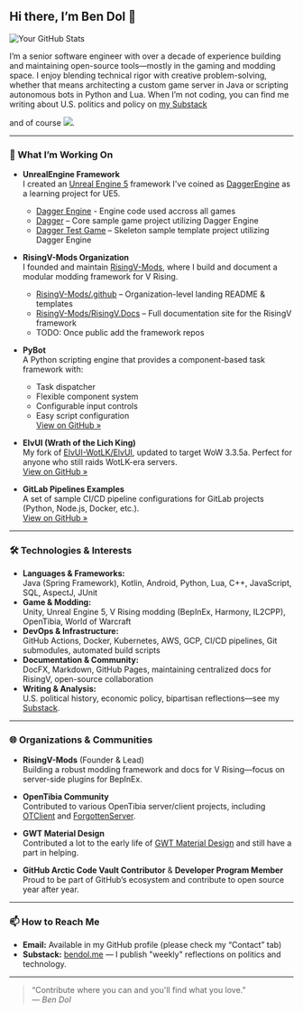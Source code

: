 ## Hi there, I’m Ben Dol 👋

![Your GitHub Stats](https://github-readme-stats.vercel.app/api?username=BenDol&show_icons=true&theme=dark)

I’m a senior software engineer with over a decade of experience building and maintaining open-source tools—mostly in the gaming and modding space. I enjoy blending technical rigor with creative problem-solving, whether that means architecting a custom game server in Java or scripting autonomous bots in Python and Lua. When I’m not coding, you can find me writing about U.S. politics and policy on [my Substack](bendol.me)

and of course ![](https://readme-typing-svg.herokuapp.com/?font=Fira%20Code&pause=250&color=79FF97&width=150&height=9&size=11&vCenter=true&lines=GAMING;MORE+WORKING!).

---

### 🚀 What I’m Working On

- **UnrealEngine Framework**  
  I created an [Unreal Engine 5](https://www.unrealengine.com/en-US/unreal-engine-5) framework I've coined as [DaggerEngine](https://github.com/BenDol/DaggerEngine-UE) as a learning project for UE5.
  - [Dagger Engine](https://github.com/BenDol/DaggerEngine-UE) - Engine code used accross all games
  - [Dagger](https://github.com/BenDol/Dagger-UE) – Core sample game project utilizing Dagger Engine
  - [Dagger Test Game](https://github.com/BenDol/DaggerTestGame-UE) – Skeleton sample template project utilizing Dagger Engine

- **RisingV-Mods Organization**  
  I founded and maintain [RisingV-Mods](https://github.com/RisingV-Mods), where I build and document a modular modding framework for V Rising.  
  - [RisingV-Mods/.github](https://github.com/RisingV-Mods/.github) – Organization-level landing README & templates  
  - [RisingV-Mods/RisingV.Docs](https://github.com/RisingV-Mods/RisingV.Docs) – Full documentation site for the RisingV framework
  - TODO: Once public add the framework repos

- **PyBot**  
  A Python scripting engine that provides a component-based task framework with:  
  - Task dispatcher  
  - Flexible component system  
  - Configurable input controls  
  - Easy script configuration  
  [View on GitHub »](https://github.com/BenDol/pybot)

- **ElvUI (Wrath of the Lich King)**  
  My fork of [ElvUI-WotLK/ElvUI](https://github.com/ElvUI-WotLK/ElvUI), updated to target WoW 3.3.5a. Perfect for anyone who still raids WotLK-era servers.  
  [View on GitHub »](https://github.com/BenDol/ElvUI)

- **GitLab Pipelines Examples**  
  A set of sample CI/CD pipeline configurations for GitLab projects (Python, Node.js, Docker, etc.).  
  [View on GitHub »](https://github.com/BenDol/gitlab-pipelines)

---

### 🛠️ Technologies & Interests

- **Languages & Frameworks:**  
  Java (Spring Framework), Kotlin, Android, Python, Lua, C++, JavaScript, SQL, AspectJ, JUnit
- **Game & Modding:**  
  Unity, Unreal Engine 5, V Rising modding (BepInEx, Harmony, IL2CPP), OpenTibia, World of Warcraft  
- **DevOps & Infrastructure:**  
  GitHub Actions, Docker, Kubernetes, AWS, GCP, CI/CD pipelines, Git submodules, automated build scripts  
- **Documentation & Community:**  
  DocFX, Markdown, GitHub Pages, maintaining centralized docs for RisingV, open-source collaboration  
- **Writing & Analysis:**  
  U.S. political history, economic policy, bipartisan reflections—see my [Substack](https://bendol.substack.com).

---

### 🌐 Organizations & Communities

- **RisingV-Mods** (Founder & Lead)  
  Building a robust modding framework and docs for V Rising—focus on server-side plugins for BepInEx.

- **OpenTibia Community**  
  Contributed to various OpenTibia server/client projects, including [OTClient](https://github.com/edubart/otclient) and [ForgottenServer](https://github.com/otland/forgottenserver).

- **GWT Material Design**  
  Contributed a lot to the early life of [GWT Material Design](https://github.com/GWTMaterialDesign) and still have a part in helping.

- **GitHub Arctic Code Vault Contributor** & **Developer Program Member**  
  Proud to be part of GitHub’s ecosystem and contribute to open source year after year.

---

### 📫 How to Reach Me

- **Email:** Available in my GitHub profile (please check my “Contact” tab)  
- **Substack:** [bendol.me](https://www.bendol.me/) — I publish "weekly" reflections on politics and technology.  

---

> “Contribute where you can and you'll find what you love.”  
> — *Ben Dol*

